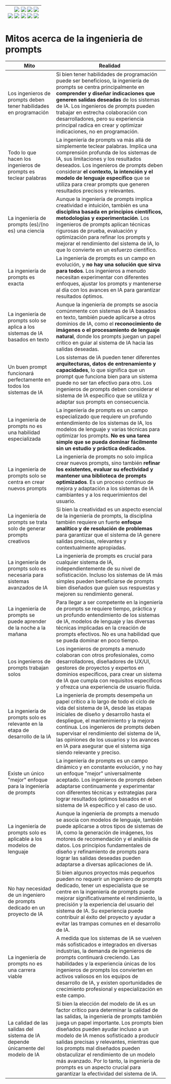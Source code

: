 <div align=right>

|[![](https://img.shields.io/badge/-Inicio-FFF?style=flat&logo=Emlakjet&logoColor=black)](/README.md) [![](https://img.shields.io/badge/-Introducción-FFF?style=flat&logo=abbrobotstudio&logoColor=black)](/documentos/intro.md) [![](https://img.shields.io/badge/-Modelos_de_lenguaje-FFF?style=flat&logo=LiveChat&logoColor=black)](/documentos/LLMs.md) [![](https://img.shields.io/badge/-Panorámica-FFF?style=flat&logo=openstreetmap&logoColor=black)](/documentos/panoramica.md)<br>  [![](https://img.shields.io/badge/-Prompts-FFF?style=flat&logo=Proton&logoColor=black)](/documentos/prompts/README.md) [![](https://img.shields.io/badge/-Ing,_de_prompts-FFF?style=flat&logo=googleearthengine&logoColor=black)](/documentos/ingenieriaDePrompts/README.md) [![](https://img.shields.io/badge/-Patrones-FFF?style=flat&logo=textpattern&logoColor=black)](/documentos/ingenieriaDePrompts/patrones/README.md) [![](https://img.shields.io/badge/8vP-FFF?style=flat&logo=v8&logoColor=black)](/documentos/prompts/mejoresPracticas/8virtudesDelPrompting.md) [![](https://img.shields.io/badge/-Casos_de_uso-FFF?style=flat&logo=gitbook&logoColor=black)](/documentos/casosDeUso/README.md)|
|-:|

</div>

# Mitos acerca de la ingenieria de prompts

|Mito|Realidad|
|-|-|
|Los ingenieros de prompts deben tener habilidades en programación|Si bien tener habilidades de programación puede ser beneficioso, la ingeniería de prompts se centra principalmente en **comprender y diseñar indicaciones que generen salidas deseadas** de los sistemas de IA. Los ingenieros de prompts pueden trabajar en estrecha colaboración con desarrolladores, pero su experiencia principal radica en crear y optimizar indicaciones, no en programación.
|Todo lo que hacen los ingenieros de prompts es teclear palabras|La ingeniería de prompts va más allá de simplemente teclear palabras. Implica una comprensión profunda de los sistemas de IA, sus limitaciones y los resultados deseados. Los ingenieros de prompts deben considerar **el contexto, la intención y el modelo de lenguaje específico** que se utiliza para crear prompts que generen resultados precisos y relevantes.
|La ingeniería de prompts (es)/(no es) una ciencia|Aunque la ingeniería de prompts implica creatividad e intuición, también es una **disciplina basada en principios científicos, metodologías y experimentación**. Los ingenieros de prompts aplican técnicas rigurosas de prueba, evaluación y optimización para refinar los prompts y mejorar el rendimiento del sistema de IA, lo que lo convierte en un esfuerzo científico.
|La ingeniería de prompts es exacta|La ingeniería de prompts es un campo en evolución, y **no hay una solución que sirva para todos**. Los ingenieros a menudo necesitan experimentar con diferentes enfoques, ajustar los prompts y mantenerse al día con los avances en IA para garantizar resultados óptimos.
|La ingeniería de prompts solo se aplica a los sistemas de IA basados en texto|Aunque la ingeniería de prompts se asocia comúnmente con sistemas de IA basados en texto, también puede aplicarse a otros dominios de IA, como el **reconocimiento de imágenes o el procesamiento de lenguaje natural**, donde los prompts juegan un papel crítico en guiar al sistema de IA hacia las salidas deseadas.
|Un buen prompt funcionará perfectamente en todos los sistemas de IA|Los sistemas de IA pueden tener diferentes **arquitecturas, datos de entrenamiento y capacidades**, lo que significa que un prompt que funciona bien para un sistema puede no ser tan efectivo para otro. Los ingenieros de prompts deben considerar el sistema de IA específico que se utiliza y adaptar sus prompts en consecuencia.
|La ingeniería de prompts no es una habilidad especializada|La ingeniería de prompts es un campo especializado que requiere un profundo entendimiento de los sistemas de IA, los modelos de lenguaje y varias técnicas para optimizar los prompts. **No es una tarea simple que se pueda dominar fácilmente sin un estudio y práctica dedicados**.
|La ingeniería de prompts solo se centra en crear nuevos prompts|La ingeniería de prompts no solo implica crear nuevos prompts, sino también **refinar los existentes, evaluar su efectividad y mantener una biblioteca de prompts optimizados**. Es un proceso continuo de mejora y adaptación a los sistemas de IA cambiantes y a los requerimientos del usuario.
|La ingeniería de prompts se trata solo de generar prompts creativos|Si bien la creatividad es un aspecto esencial de la ingeniería de prompts, la disciplina también requiere un fuerte **enfoque analítico y de resolución de problemas** para garantizar que el sistema de IA genere salidas precisas, relevantes y contextualmente apropiadas.
|La ingeniería de prompts solo es necesaria para sistemas avanzados de IA|La ingeniería de prompts es crucial para cualquier sistema de IA, independientemente de su nivel de sofisticación. Incluso los sistemas de IA más simples pueden beneficiarse de prompts bien diseñados que guíen sus respuestas y mejoren su rendimiento general.
|La ingeniería de prompts se puede aprender de la noche a la mañana|Para llegar a ser competente en la ingeniería de prompts se requiere tiempo, práctica y un profundo entendimiento de los sistemas de IA, modelos de lenguaje y las diversas técnicas implicadas en la creación de prompts efectivos. No es una habilidad que se pueda dominar en poco tiempo.
|Los ingenieros de prompts trabajan solos|Los ingenieros de prompts a menudo colaboran con otros profesionales, como desarrolladores, diseñadores de UX/UI, gestores de proyectos y expertos en dominios específicos, para crear un sistema de IA que cumpla con requisitos específicos y ofrezca una experiencia de usuario fluida.
|La ingeniería de prompts solo es relevante en la etapa de desarrollo de la IA|La ingeniería de prompts desempeña un papel crítico a lo largo de todo el ciclo de vida del sistema de IA, desde las etapas iniciales de diseño y desarrollo hasta el despliegue, el mantenimiento y la mejora continua. Los ingenieros de prompts deben supervisar el rendimiento del sistema de IA, las opiniones de los usuarios y los avances en IA para asegurar que el sistema siga siendo relevante y preciso.
|Existe un único "mejor" enfoque para la ingeniería de prompts|La ingeniería de prompts es un campo dinámico y en constante evolución, y no hay un enfoque "mejor" universalmente aceptado. Los ingenieros de prompts deben adaptarse continuamente y experimentar con diferentes técnicas y estrategias para lograr resultados óptimos basados en el sistema de IA específico y el caso de uso.
|La ingeniería de prompts solo es aplicable a los modelos de lenguaje|Aunque la ingeniería de prompts a menudo se asocia con modelos de lenguaje, también puede aplicarse a otros tipos de sistemas de IA, como la generación de imágenes, los motores de recomendación y el análisis de datos. Los principios fundamentales de diseño y refinamiento de prompts para lograr las salidas deseadas pueden adaptarse a diversas aplicaciones de IA.
|No hay necesidad de un ingeniero de prompts dedicado en un proyecto de IA|Si bien algunos proyectos más pequeños pueden no requerir un ingeniero de prompts dedicado, tener un especialista que se centre en la ingeniería de prompts puede mejorar significativamente el rendimiento, la precisión y la experiencia del usuario del sistema de IA. Su experiencia puede contribuir al éxito del proyecto y ayudar a evitar las trampas comunes en el desarrollo de IA.
|La ingeniería de prompts no es una carrera viable|A medida que los sistemas de IA se vuelven más sofisticados e integrados en diversas industrias, la demanda de ingenieros de prompts continuará creciendo. Las habilidades y la experiencia únicas de los ingenieros de prompts los convierten en activos valiosos en los equipos de desarrollo de IA, y existen oportunidades de crecimiento profesional y especialización en este campo.
|La calidad de las salidas del sistema de IA depende únicamente del modelo de IA|Si bien la elección del modelo de IA es un factor crítico para determinar la calidad de las salidas, la ingeniería de prompts también juega un papel importante. Los prompts bien diseñados pueden ayudar incluso a un modelo de IA menos sofisticado a producir salidas precisas y relevantes, mientras que los prompts mal diseñados pueden obstaculizar el rendimiento de un modelo más avanzado. Por lo tanto, la ingeniería de prompts es un aspecto crucial para garantizar la efectividad del sistema de IA.
